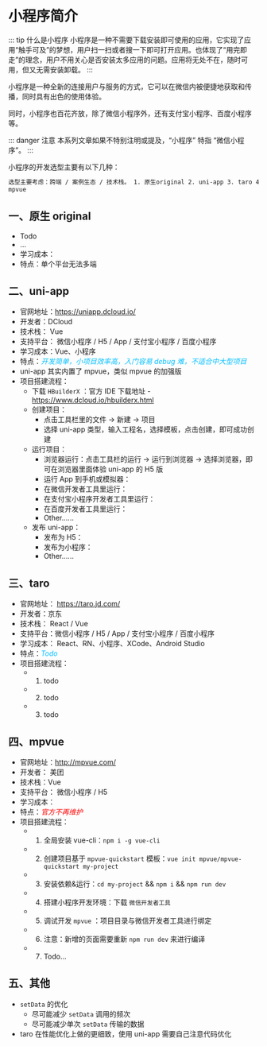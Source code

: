 # 小程序简介

::: tip 什么是小程序
小程序是一种不需要下载安装即可使用的应用，它实现了应用“触手可及”的梦想，用户扫一扫或者搜一下即可打开应用。也体现了“用完即走”的理念，用户不用关心是否安装太多应用的问题。应用将无处不在，随时可用，但又无需安装卸载。
:::

小程序是一种全新的连接用户与服务的方式，它可以在微信内被便捷地获取和传播，同时具有出色的使用体验。

同时，小程序也百花齐放，除了微信小程序外，还有支付宝小程序、百度小程序等。

::: danger 注意
本系列文章如果不特别注明或提及，“小程序” 特指 “微信小程序”。
:::

<!-- *<font color="#FF6600">选型主要考虑：跨端 / 案例生态 / 技术栈。</font>* -->

小程序的开发选型主要有以下几种：

```html
选型主要考虑：跨端 / 案例生态 / 技术栈。 1. 原生original 2. uni-app 3. taro 4.
mpvue
```

## 一、原生 original

- Todo
- ...
- 学习成本：
- 特点：单个平台无法多端

## 二、uni-app

- 官网地址：https://uniapp.dcloud.io/
- 开发者：DCloud
- 技术栈： Vue
- 支持平台： 微信小程序 / H5 / App / 支付宝小程序 / 百度小程序
- 学习成本：Vue、小程序
- 特点：_<font color="#00BFFF">开发简单，小项目效率高，入门容易 debug 难，不适合中大型项目</font>_
- uni-app 其实内置了 mpvue，类似 mpvue 的加强版
- 项目搭建流程：
  - 下载 `HBuilderX` ：官方 IDE 下载地址 - https://www.dcloud.io/hbuilderx.html
  - 创建项目：
    - 点击工具栏里的文件 -> 新建 -> 项目
    - 选择 uni-app 类型，输入工程名，选择模板，点击创建，即可成功创建
  - 运行项目：
    - 浏览器运行：点击工具栏的运行 -> 运行到浏览器 -> 选择浏览器，即可在浏览器里面体验 uni-app 的 H5 版
    - 运行 App 到手机或模拟器：
    - 在微信开发者工具里运行：
    - 在支付宝小程序开发者工具里运行：
    - 在百度开发者工具里运行：
    - Other......
  - 发布 uni-app：
    - 发布为 H5：
    - 发布为小程序：
    - Other......

## 三、taro

- 官网地址： https://taro.jd.com/
- 开发者：京东
- 技术栈： React / Vue
- 支持平台：微信小程序 / H5 / App / 支付宝小程序 / 百度小程序
- 学习成本： React、RN、小程序、XCode、Android Studio
- 特点：_<font color="#00BFFF">Todo</font>_
- 项目搭建流程：
  - 1. todo
  - 2. todo
  - 3. todo

## 四、mpvue

- 官网地址：http://mpvue.com/
- 开发者： 美团
- 技术栈：Vue
- 支持平台： 微信小程序 / H5
- 学习成本：
- 特点：_<font color="#f00">官方不再维护</font>_
- 项目搭建流程：
  - 1. 全局安装 vue-cli：`npm i -g vue-cli`
  - 2. 创建项目基于 `mpvue-quickstart` 模板：`vue init mpvue/mpvue-quickstart my-project`
  - 3. 安装依赖&运行：`cd my-project` && `npm i` && `npm run dev`
  - 4. 搭建小程序开发环境：下载 `微信开发者工具`
  - 5. 调试开发 `mpvue` ：项目目录与微信开发者工具进行绑定
  - 6. 注意：新增的页面需要重新 `npm run dev` 来进行编译
  - 7. Todo...

## 五、其他

- `setData` 的优化
  - 尽可能减少 `setData` 调用的频次
  - 尽可能减少单次 `setData` 传输的数据
- taro 在性能优化上做的更细致，使用 uni-app 需要自己注意代码优化
